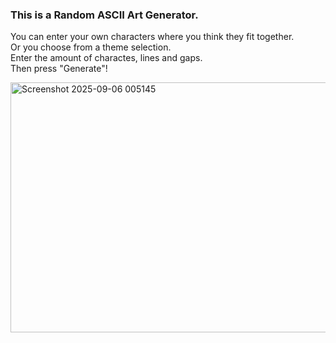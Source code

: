 ### This is a Random ASCII Art Generator.<br>
You can enter your own characters where you think they fit together.<br>
Or you choose from a theme selection.<br>
Enter the amount of charactes, lines and gaps.<br>
Then press "Generate"!

<img width="934" height="400" alt="Screenshot 2025-09-06 005145" src="https://github.com/user-attachments/assets/8432e42f-90fb-4837-8178-a65b9086c408" />

